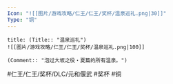 ```yaml
---
Icon: "![[图片/游戏攻略/仁王/仁王/奖杯/温泉巡礼.png|30]]"
Type: "铜"
---
```

```ad-common-bronze-trophy
title: (Title:: "温泉巡礼")
![[图片/游戏攻略/仁王/仁王/奖杯/温泉巡礼.png|100]]

(Comment:: "泡过大坂之役・夏篇的所有温泉。")
```

#仁王/仁王/奖杯/DLC/元和偃武 #奖杯 #铜
